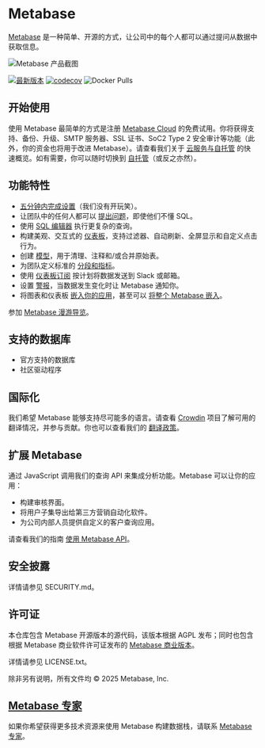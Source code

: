 # Metabase

[Metabase](https://www.metabase.com) 是一种简单、开源的方式，让公司中的每个人都可以通过提问从数据中获取信息。

![Metabase 产品截图](https://edas-hz.oss-cn-hangzhou.aliyuncs.com/edas-apps/charts-store/metabase/image/metabase-product-screenshot.png)

[![最新版本](https://edas-hz.oss-cn-hangzhou.aliyuncs.com/edas-apps/charts-store/metabase/image/68747470733a2f2f696d672e736869656c64732e696f2f6769746875622f72656c656173652f6d657461626173652f6d657461626173652e7376673f6c6162656c3d6c617465737425323072656c65617365.svg)](https://github.com/metabase/metabase/releases)
[![codecov](https://edas-hz.oss-cn-hangzhou.aliyuncs.com/edas-apps/charts-store/metabase/image/badge.svg)](https://codecov.io/gh/metabase/metabase)
![Docker Pulls](https://edas-hz.oss-cn-hangzhou.aliyuncs.com/edas-apps/charts-store/metabase/image/metabase.svg)

## 开始使用

使用 Metabase 最简单的方式是注册 [Metabase Cloud](https://store.metabase.com/checkout) 的免费试用。你将获得支持、备份、升级、SMTP 服务器、SSL 证书、SoC2 Type 2 安全审计等功能（此外，你的资金也将用于改进 Metabase）。请查看我们关于 [云服务与自托管](https://www.metabase.com/docs/latest/cloud/cloud-vs-self-hosting) 的快速概览。如有需要，你可以随时切换到 [自托管](https://www.metabase.com/docs/latest/installation-and-operation/installing-metabase)（或反之亦然）。

## 功能特性

- [五分钟内完成设置](https://www.metabase.com/docs/latest/setting-up-metabase.html)（我们没有开玩笑）。
- 让团队中的任何人都可以 [提出问题](https://www.metabase.com/docs/latest/questions/introduction)，即使他们不懂 SQL。
- 使用 [SQL 编辑器](https://www.metabase.com/docs/latest/questions/native-editor/writing-sql) 执行更复杂的查询。
- 构建美观、交互式的 [仪表板](https://www.metabase.com/docs/latest/users-guide/07-dashboards.html)，支持过滤器、自动刷新、全屏显示和自定义点击行为。
- 创建 [模型](https://www.metabase.com/learn/metabase-basics/getting-started/models)，用于清理、注释和/或合并原始表。
- 为团队定义标准的 [分段和指标](https://www.metabase.com/docs/latest/administration-guide/07-segments-and-metrics.html)。
- 使用 [仪表板订阅](https://www.metabase.com/docs/latest/users-guide/dashboard-subscriptions) 按计划将数据发送到 Slack 或邮箱。
- 设置 [警报](https://www.metabase.com/docs/latest/users-guide/15-alerts.html)，当数据发生变化时让 Metabase 通知你。
- 将图表和仪表板 [嵌入你的应用](https://www.metabase.com/docs/latest/administration-guide/13-embedding.html)，甚至可以 [将整个 Metabase 嵌入](https://www.metabase.com/docs/latest/enterprise-guide/full-app-embedding.html)。

参加 [Metabase 漫游导览](https://www.metabase.com/learn/getting-started/tour-of-metabase)。

## 支持的数据库

- 官方支持的数据库
- 社区驱动程序

## 国际化

我们希望 Metabase 能够支持尽可能多的语言。请查看 [Crowdin](https://crowdin.com/project/metabase-i18n) 项目了解可用的翻译情况，并参与贡献。你也可以查看我们的 [翻译政策](https://www.metabase.com/docs/latest/administration-guide/localization.html)。

## 扩展 Metabase

通过 JavaScript 调用我们的查询 API 来集成分析功能。Metabase 可以让你的应用：

- 构建审核界面。
- 将用户子集导出给第三方营销自动化软件。
- 为公司内部人员提供自定义的客户查询应用。

请查看我们的指南 [使用 Metabase API](https://www.metabase.com/learn/administration/metabase-api)。

## 安全披露

详情请参见 SECURITY.md。

## 许可证

本仓库包含 Metabase 开源版本的源代码，该版本根据 AGPL 发布；同时也包含根据 Metabase 商业软件许可证发布的 [Metabase 商业版本](https://www.metabase.com/pricing/)。

详情请参见 LICENSE.txt。

除非另有说明，所有文件均 © 2025 Metabase, Inc.

## [Metabase 专家](https://www.metabase.com/partners/)

如果你希望获得更多技术资源来使用 Metabase 构建数据栈，请联系 [Metabase 专家](https://www.metabase.com/partners/?utm_source=readme&utm_medium=metabase-experts&utm_campaign=readme)。